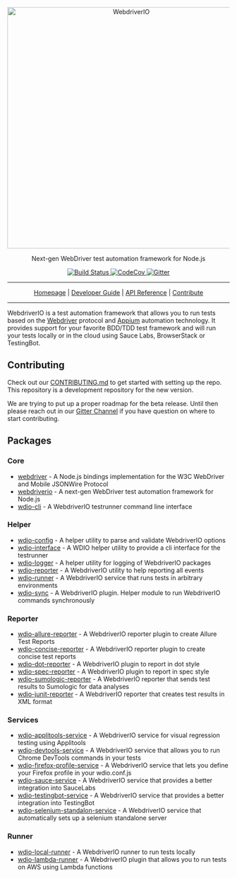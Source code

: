 <p align="center">
    <a href="http://webdriver.io/">
        <img alt="WebdriverIO" src="http://www.christian-bromann.com/wdio.png" width="546">
    </a>
</p>

<p align="center">
    Next-gen WebDriver test automation framework for Node.js
</p>

<p align="center">
    <a href="https://travis-ci.org/webdriverio/webdriverio.svg?branch=master">
        <img alt="Build Status" src="https://travis-ci.org/webdriverio/webdriverio.svg?branch=master">
    </a>
    <a href="https://codecov.io/gh/webdriverio/webdriverio">
        <img alt="CodeCov" src="https://codecov.io/gh/webdriverio/webdriverio/branch/master/graph/badge.svg">
    </a>
    <a href="https://gitter.im/webdriverio/webdriverio">
        <img alt="Gitter" src="https://badges.gitter.im/webdriverio/webdriverio.svg">
    </a>
</p>

***

<p align="center">
    <a href="http://webdriver.io">Homepage</a> |
    <a href="http://webdriver.io/guide.html">Developer Guide</a> |
    <a href="http://webdriver.io/api.html">API Reference</a> |
    <a href="http://webdriver.io/contribute.html">Contribute</a>
</p>

***

WebdriverIO is a test automation framework that allows you to run tests based on the [Webdriver](https://w3c.github.io/webdriver/webdriver-spec.html) protocol and [Appium](http://appium.io/) automation technology. It provides support for your favorite BDD/TDD test framework and will run your tests locally or in the cloud using Sauce Labs, BrowserStack or TestingBot.

## Contributing

Check out our [CONTRIBUTING.md](CONTRIBUTING.md) to get started with setting up the repo. This repository is a development repository for the new version.

We are trying to put up a proper roadmap for the beta release. Until then please reach out in our [Gitter Channel](https://gitter.im/webdriverio/webdriverio) if you have question on where to start contributing.

## Packages

### Core

- [webdriver](https://github.com/webdriverio/webdriverio/tree/master/packages/webdriver) - A Node.js bindings implementation for the W3C WebDriver and Mobile JSONWire Protocol
- [webdriverio](https://github.com/webdriverio/webdriverio/blob/master/packages/webdriverio) - A next-gen WebDriver test automation framework for Node.js
- [wdio-cli](https://github.com/webdriverio/webdriverio/tree/master/packages/wdio-cli) - A WebdriverIO testrunner command line interface

### Helper

- [wdio-config](https://github.com/webdriverio/webdriverio/blob/master/packages/wdio-config) - A helper utility to parse and validate WebdriverIO options
- [wdio-interface](https://github.com/webdriverio/webdriverio/tree/master/packages/wdio-interface) - A WDIO helper utility to provide a cli interface for the testrunner
- [wdio-logger](https://github.com/webdriverio/webdriverio/tree/master/packages/wdio-logger) - A helper utility for logging of WebdriverIO packages
- [wdio-reporter](https://github.com/webdriverio/webdriverio/tree/master/packages/wdio-reporter) - A WebdriverIO utility to help reporting all events
- [wdio-runner](https://github.com/webdriverio/webdriverio/tree/master/packages/wdio-runner) - A WebdriverIO service that runs tests in arbitrary environments
- [wdio-sync](https://github.com/webdriverio/webdriverio/tree/master/packages/wdio-sync) - A WebdriverIO plugin. Helper module to run WebdriverIO commands synchronously

### Reporter

- [wdio-allure-reporter](https://github.com/webdriverio/webdriverio/tree/master/packages/wdio-allure-reporter) - A WebdriverIO reporter plugin to create Allure Test Reports
- [wdio-concise-reporter](https://github.com/webdriverio/webdriverio/tree/master/packages/wdio-concise-reporter) - A WebdriverIO reporter plugin to create concise test reports
- [wdio-dot-reporter](https://github.com/webdriverio/webdriverio/tree/master/packages/wdio-dot-reporter) - A WebdriverIO plugin to report in dot style
- [wdio-spec-reporter](https://github.com/webdriverio/webdriverio/tree/master/packages/wdio-spec-reporter) - A WebdriverIO plugin to report in spec style
- [wdio-sumologic-reporter](https://github.com/webdriverio/webdriverio/tree/master/packages/wdio-sumologic-reporter) - A WebdriverIO reporter that sends test results to Sumologic for data analyses
- [wdio-junit-reporter](https://github.com/webdriverio/webdriverio/tree/master/packages/wdio-junit-reporter) - A WebdriverIO reporter that creates test results in XML format

### Services

- [wdio-applitools-service](https://github.com/webdriverio/webdriverio/tree/master/packages/wdio-applitools-service) - A WebdriverIO service for visual regression testing using Applitools
- [wdio-devtools-service](https://github.com/webdriverio/webdriverio/tree/master/packages/wdio-devtools-service) - A WebdriverIO service that allows you to run Chrome DevTools commands in your tests
- [wdio-firefox-profile-service](https://github.com/webdriverio/webdriverio/tree/master/packages/wdio-firefox-profile-service) - A WebdriverIO service that lets you define your Firefox profile in your wdio.conf.js
- [wdio-sauce-service](https://github.com/webdriverio/webdriverio/tree/master/packages/wdio-sauce-service) - A WebdriverIO service that provides a better integration into SauceLabs
- [wdio-testingbot-service](https://github.com/webdriverio/webdriverio/tree/master/packages/wdio-testingbot-service) - A WebdriverIO service that provides a better integration into TestingBot
- [wdio-selenium-standalon-service](https://github.com/webdriverio/webdriverio/tree/master/packages/wdio-selenium-standalone-service) - A WebdriverIO service that automatically sets up a selenium standalone server

### Runner

- [wdio-local-runner](https://github.com/webdriverio/webdriverio/tree/master/packages/wdio-local-runner) - A WebdriverIO runner to run tests locally
- [wdio-lambda-runner](https://github.com/webdriverio/webdriverio/tree/master/packages/wdio-lambda-runner) - A WebdriverIO plugin that allows you to run tests on AWS using Lambda functions
